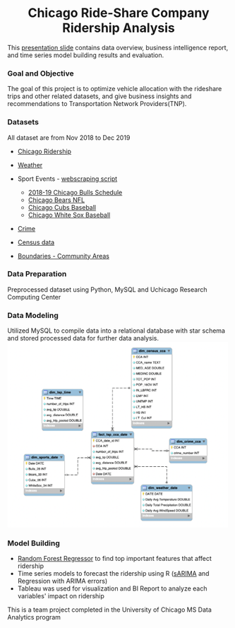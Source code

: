 <DIV ALIGN=CENTER>
    <h1>Chicago Ride-Share Company Ridership Analysis</h1>
      
</DIV> 

This [presentation slide](https://github.com/amilyhuang10/MSCA_Projects/blob/main/Chicago%20Ride-Share%20Company%20Ridership%20Analysis/Presentation%20Slide.pdf) contains data overview, business intelligence report, and time series model building results and evaluation. 

### **Goal and Objective**<br>
The goal of this project is to optimize vehicle allocation with the rideshare trips and other related datasets, and give business insights and recommendations to Transportation Network Providers(TNP).

### **Datasets**
All dataset are from Nov 2018 to Dec 2019
- [Chicago Ridership](https://data.cityofchicago.org/Transportation/Transportation-Network-Providers-Trips/m6dm-c72p) 
- [Weather](https://www.ncdc.noaa.gov/cdo-web/datasets)
- Sport Events - [webscraping script](https://github.com/amilyhuang10/MSCA_Projects/blob/main/Chicago%20Ride-Share%20Company%20Ridership%20Analysis/Data%20Preprocessing%20and%20Modeling/Sport_Events_Webscraping.ipynb)
    - [2018-19 Chicago Bulls Schedule](https://www.espn.com/nba/team/schedule/_/name/chi/season/2019/seasontype/1)
    - [Chicago Bears NFL](https://www.espn.com/nfl/team/_/name/chi/chicago-bears)
    - [Chicago Cubs Baseball](https://www.espn.com/mlb/team/_/name/chc/chicago-cubs)
    - [Chicago White Sox Baseball](https://www.espn.com/mlb/team/_/name/chw/chicago-white-sox)

- [Crime](https://data.cityofchicago.org/Public-Safety/Crimes-2001-to-Present/ijzp-q8t2)
- [Census data](https://datahub.cmap.illinois.gov/dataset/community-data-snapshots-raw-data)
- [Boundaries - Community Areas](https://data.cityofchicago.org/Facilities-Geographic-Boundaries/Boundaries-Community-Areas-current-/cauq-8yn6)

### **Data Preparation**
Preprocessed dataset using Python, MySQL and Uchicago Research Computing Center

### **Data Modeling**
Utilized MySQL to compile data into a relational database with star schema and stored processed data for further data analysis.<br>
<img src="https://github.com/amilyhuang10/MSCA_Projects/blob/main/Chicago%20Ride-Share%20Company%20Ridership%20Analysis/EER%20Diagram.png" width="500" />

### **Model Building**
- [Random Forest Regressor](https://github.com/amilyhuang10/MSCA_Projects/blob/main/Chicago%20Ride-Share%20Company%20Ridership%20Analysis/Model%20Fitting/Random_Forest_Regressor_Top_Important_Features.ipynb) to find top important features that affect ridership 
- Time series models to forecast the ridership using R ([sARIMA](https://github.com/amilyhuang10/MSCA_Projects/blob/main/Chicago%20Ride-Share%20Company%20Ridership%20Analysis/Model%20Fitting/sARIMA_Model_R.pdf) and Regression with ARIMA errors)
- Tableau was used for visualization and BI Report to analyze each variables' impact on ridership

This is a team project completed in the University of Chicago MS Data Analytics program
